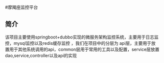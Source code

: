 #摩羯座监控平台
## 简介
该项目主要使用springboot+dubbo实现的微服务架构监控系统，主要用于日志监控，mysql监控以及redis缓存监控
，我们在项目中的分层为 api层，主要用于放置用于其他系统调用的api，common层用于常用的工具以及配置，service层放置dao,service,controller以及api的实现
